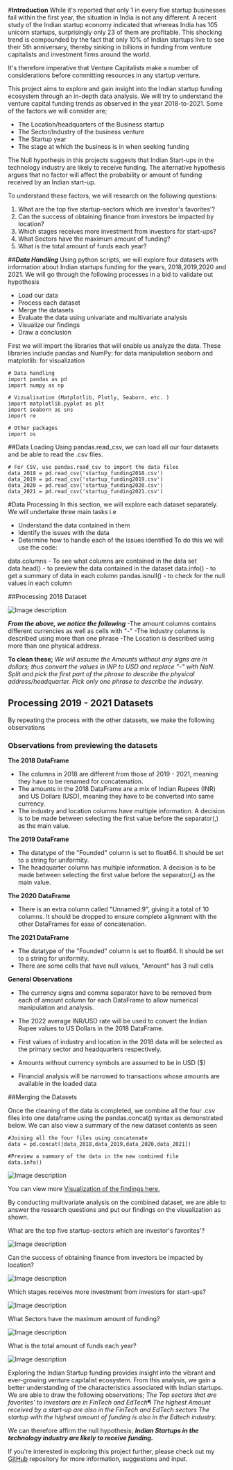 #**Introduction**
While it's reported that only 1 in every five startup businesses fail within the first year, the situation in India is not any different. A recent study of the Indian startup economy indicated that whereas India has 105 unicorn startups, surprisingly only 23 of them are profitable. 
This shocking trend is compounded by the fact that only 10% of Indian startups live to see their 5th anniversary, thereby sinking in billions in funding from venture capitalists and investment firms around the world.

It's therefore imperative that Venture Capitalists make a number of considerations before committing resources in any startup venture. 

This project aims to explore and gain insight into the Indian startup funding ecosystem through an in-depth data analysis. We will try to understand the venture capital funding trends as observed in the year 2018-to-2021. Some of the factors we will consider are; 

- The Location/headquarters of the Business startup
- The Sector/Industry of the business venture
- The Startup year
- The stage at which the business is in when seeking funding

The Null hypothesis in this projects suggests that Indian Start-ups in the technology industry are likely to receive funding. The alternative hypothesis argues that no factor will affect the probability or amount of funding received by an Indian start-up.

To understand these factors, we will research on the following questions:

1. What are the top five startup-sectors which are investor's favorites'?
2. Can the success of obtaining finance from investors be impacted by location?
3. Which stages receives more investment from investors for start-ups?
4. What Sectors have the maximum amount of funding?
5. What is the total amount of funds each year?

##***Data Handling***
Using python scripts, we will explore four datasets with information about Indian startups funding for the years, 2018,2019,2020 and 2021. 
We will go through the following processes in a bid to validate out hypothesis 

- Load our data
- Process each dataset
- Merge the datasets 
- Evaluate the data using univariate and multivariate analysis 
- Visualize our findings 
- Draw a conclusion
 
First we will import the libraries that will enable us analyze the data. These libraries include 
pandas and NumPy: for data manipulation
seaborn and matplotlib: for visualization

```
# Data handling
import pandas as pd
import numpy as np

# Vizualisation (Matplotlib, Plotly, Seaborn, etc. )
import matplotlib.pyplot as plt
import seaborn as sns
import re

# Other packages
import os
```
##Data Loading
Using pandas.read_csv, we can load all our four datasets and be able to read the .csv files. 

```
# For CSV, use pandas.read_csv to import the data files
data_2018 = pd.read_csv('startup_funding2018.csv')
data_2019 = pd.read_csv('startup_funding2019.csv')
data_2020 = pd.read_csv('startup_funding2020.csv')
data_2021 = pd.read_csv('startup_funding2021.csv')
```

#Data Processing 
In this section, we will explore each dataset separately. We will undertake three main tasks i.e

- Understand the data contained in them
- Identify the issues with the data
- Determine how to handle each of the issues identified 
To do this we will use the code:

data.columns - To see what columns are contained in the data set 
data.head() - to preview the data contained in the dataset
data.info() - to get a summary of data in each column
pandas.isnull() - to check for the null values in each column 

##Processing 2018 Dataset

![Image description](https://dev-to-uploads.s3.amazonaws.com/uploads/articles/p0q6kd84xmiimrikqke4.jpg)

**_From the above, we notice the following_**
-The amount columns contains different currencies as well as cells with "-"
-The Industry columns is described using more than one phrase
-The Location is described using more than one physical address.

**To clean these;** 
_We will assume the Amounts without any signs are in dollars; thus convert the values in INP to USD and replace "-" with NaN._
_Split and pick the first part of the phrase to describe the physical address/headquarter._
_Pick only one phrase to describe the industry._

## Processing 2019 - 2021 Datasets
By repeating the process with the other datasets, we make the following observations 

###  Observations from previewing the datasets
**The 2018 DataFrame**
- The columns in 2018 are different from those of 2019 - 2021, meaning they have to be renamed for concatenation.
- The amounts in the 2018 DataFrame are a mix of Indian Rupees (INR) and US Dollars (USD), meaning they have to be converted into same currency.
- The industry and location columns have multiple information. A decision is to be made between selecting the first value before the separator(,) as the main value.

**The 2019 DataFrame**
- The datatype of the "Founded" column is set to float64. It should be set to a string for uniformity.
- The headquarter column has multiple information. A decision is to be made between selecting the first value before the separator(,) as the main value.

**The 2020 DataFrame**
- There is an extra column called "Unnamed:9", giving it a total of 10 columns. It should be dropped to ensure complete alignment with the other DataFrames for ease of concatenation.

**The 2021 DataFrame**
- The datatype of the "Founded" column is set to float64. It should be set to a string for uniformity.
- There are some cells that have null values, "Amount" has 3 null cells

**General Observations**
- The currency signs and comma separator have to be removed from each of amount column for each DataFrame to allow numerical manipulation and analysis.

- The 2022 average INR/USD rate will be used to convert the Indian Rupee values to US Dollars in the 2018 DataFrame.
- First values of industry and location in the 2018 data will be selected as the primary sector and headquarters respectively.
- Amounts without currency symbols are assumed to be in USD ($)
- Financial analysis will be narrowed to transactions whose amounts are available in the loaded data

##Merging the Datasets

Once the cleaning of the data is completed, we combine all the four .csv files into one dataframe using the pandas.concat() syntax as demonstrated below. We can also view a summary of the new dataset contents as seen

```
#Joining all the four files using concatenate
data = pd.concat([data_2018,data_2019,data_2020,data_2021])

#Preview a summary of the data in the new combined file 
data.info()
```

![Image description](https://dev-to-uploads.s3.amazonaws.com/uploads/articles/or4txy8rpzkyb6jidss3.jpg)


You can view more [Visualization of the findings here.](https://azubiafrica-my.sharepoint.com/:u:/g/personal/wycliffe_omondi_azubiafrica_org/EcYf9kq8OylHuBxXU2tTjLcBqADv6qLZjASA3NV0H9drOQ?e=vk0xZH)

By conducting multivariate analysis on the combined dataset, we are able to answer the research questions and put our findings on the visualization as shown. 

What are the top five startup-sectors which are investor's favorites'?

![Image description](https://dev-to-uploads.s3.amazonaws.com/uploads/articles/v6vpxtd7czaqe79aei0k.jpg)


Can the success of obtaining finance from investors be impacted by location?

![Image description](https://dev-to-uploads.s3.amazonaws.com/uploads/articles/drtsyhw6kua37g7kaau9.jpg)

Which stages receives more investment from investors for start-ups?

![Image description](https://dev-to-uploads.s3.amazonaws.com/uploads/articles/4tr4tk3oxodj9ielyq7c.jpg)


What Sectors have the maximum amount of funding?

![Image description](https://dev-to-uploads.s3.amazonaws.com/uploads/articles/ovjma7t95j3iqw7xiedp.jpg)

What is the total amount of funds each year?

![Image description](https://dev-to-uploads.s3.amazonaws.com/uploads/articles/s475sdv4u54srknrw59w.jpg)


Exploring the Indian Startup funding provides insight into the vibrant and ever-growing venture capitalist ecosystem. From this analysis, we gain a better understanding of the characteristics associated with Indian startups.
We are able to draw the following observations;
_The Top sectors that are favorites' to investors are in FinTech and EdTech_¶
_The highest Amount received by a start-up are also in the FinTech and EdTech sectors_
_The startup with the highest amount of funding is also in the Edtech industry._ 

We can therefore affirm the null hypothesis; **_Indian Startups in the technology industry are likely to receive funding._**

 If you're interested in exploring this project further, please check out my [GitHub](https://github.com/CptWycliffe/IndianStart_up_ecosystem) repository for more information, suggestions and input.
